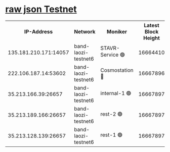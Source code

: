 
[raw json Testnet](https://rpc-check.bandt.stavr.tech/bandt/rpcbandt_result.json)
=

<table><tr><th>IP-Address</th><th>Network</th><th>Moniker</th><th>Latest Block Height</th><th>Earliest Block Height</th><th>Catching Up</th><th>Tx Index</th><th>Voting Power</th><th>Scan Time</th></tr><tr><td>135.181.210.171:14057</td><td>band-laozi-testnet6</td><td>STAVR-Service 🟢</td><td>16664410</td><td>15322501</td><td>False</td><td>on</td><td>0</td><td>2024-03-11T01:55:10.148648524UTC</td></tr><tr><td>222.106.187.14:53602</td><td>band-laozi-testnet6</td><td>Cosmostation 🔴</td><td>16667896</td><td>15423001</td><td>False</td><td>on</td><td>2203686</td><td>2024-03-11T01:55:11.571130704UTC</td></tr><tr><td>35.213.166.39:26657</td><td>band-laozi-testnet6</td><td>internal-1 🟢</td><td>16667897</td><td>16567897</td><td>False</td><td>on</td><td>0</td><td>2024-03-11T01:55:12.491613787UTC</td></tr><tr><td>35.213.189.166:26657</td><td>band-laozi-testnet6</td><td>rest-2 🟢</td><td>16667897</td><td>16567897</td><td>False</td><td>on</td><td>0</td><td>2024-03-11T01:55:13.394913230UTC</td></tr><tr><td>35.213.128.139:26657</td><td>band-laozi-testnet6</td><td>rest-1 🟢</td><td>16667897</td><td>16567897</td><td>False</td><td>on</td><td>0</td><td>2024-03-11T01:55:14.237275634UTC</td></tr></table>
